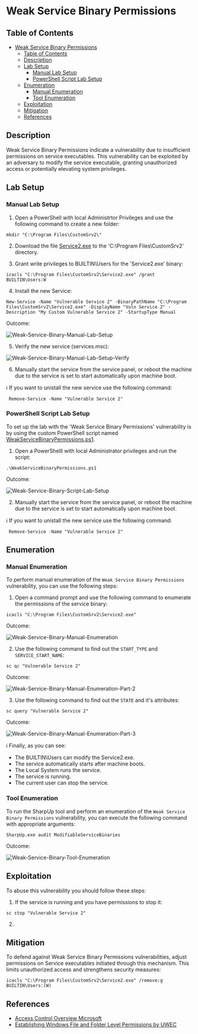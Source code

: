 # Weak Service Binary Permissions

## Table of Contents

- [Weak Service Binary Permissions](#weak-service-binary-permissions)
  - [Table of Contents](#table-of-contents)
  - [Description](#description)
  - [Lab Setup](#lab-setup)
    - [Manual Lab Setup](#manual-lab-setup)
    - [PowerShell Script Lab Setup](#powershell-script-lab-setup)
  - [Enumeration](#enumeration)
    - [Manual Enumeration](#manual-enumeration)
    - [Tool Enumeration](#tool-enumeration)
  - [Exploitation](#exploitation)
  - [Mitigation](#mitigation)
  - [References](#references)

## Description

Weak Service Binary Permissions indicate a vulnerability due to insufficient permissions on service executables. This vulnerability can be exploited by an adversary to modify the service executable, granting unauthorized access or potentially elevating system privileges.

## Lab Setup

### Manual Lab Setup

1) Open a PowerShell with local Administrtor Privileges and use the following command to create a new folder:

```
mkdir "C:\Program Files\CustomSrv2\"
```

2) Download the file [Service2.exe](/Lab-Setup-Binary/Service2.exe) to the 'C:\Program Files\CustomSrv2' directory.

3) Grant write privileges to BUILTIN\Users for the 'Service2.exe' binary:

```
icacls "C:\Program Files\CustomSrv2\Service2.exe" /grant BUILTIN\Users:W
```

4) Install the new Service:

```
New-Service -Name "Vulnerable Service 2" -BinaryPathName "C:\Program Files\CustomSrv2\Service2.exe" -DisplayName "Vuln Service 2" -Description "My Custom Vulnerable Service 2" -StartupType Manual
```

Outcome:

![Weak-Service-Binary-Manual-Lab-Setup](/Pictures/Weak-Service-Binary-Manual-Lab-Setup.png)

5) Verify the new service (services.msc):

![Weak-Service-Binary-Manual-Lab-Setup-Verify](/Pictures/Weak-Service-Binary-Manual-Lab-Setup-Verify.png)

6) Manually start the service from the service panel, or reboot the machine due to the service is set to start automatically upon machine boot.

:information_source: If you want to unistall the new service use the following command:

```
 Remove-Service -Name "Vulnerable Service 2"
```

### PowerShell Script Lab Setup

To set up the lab with the 'Weak Service Binary Permissions' vulnerability is by using the custom PowerShell script named [WeakServiceBinaryPermissions.ps1](/Lab-Setup-Scripts/WeakServiceBinaryPermissions.ps1).

1) Open a PowerShelll with local Administrator privileges and run the script:

```
.\WeakServiceBinaryPermissions.ps1
```

Outcome:

![Weak-Service-Binary-Script-Lab-Setup](/Pictures/Weak-Service-Binary-Script-Lab-Setup.png)

2) Manually start the service from the service panel, or reboot the machine due to the service is set to start automatically upon machine boot.

:information_source: If you want to unistall the new service use the following command:

```
 Remove-Service -Name "Vulnerable Service 2"
```

## Enumeration

### Manual Enumeration

To perform manual enumeration of the `Weak Service Binary Permissions` vulnerability, you can use the following steps:

1) Open a command prompt and use the following command to enumerate the permissions of the service binary:

```
icacls "C:\Program Files\CustomSrv2\Service2.exe"
```

Outcome:

![Weak-Service-Binary-Manual-Enumeration](/Pictures/Weak-Service-Binary-Manual-Enumeration.png)

2) Use the following command to find out the `START_TYPE` and `SERVICE_START_NAME`:

```
sc qc "Vulnerable Service 2"
```

Outcome:

![Weak-Service-Binary-Manual-Enumeration-Part-2](/Pictures/Weak-Service-Binary-Manual-Enumeration-Part-2.png)

3) Use the following command to find out the `STATE` and it's attributes:

```
sc query "Vulnerable Service 2"
```

Outcome:

![Weak-Service-Binary-Manual-Enumeration-Part-3](/Pictures/Weak-Service-Binary-Manual-Enumeration-Part-3.png)

:information_source: Finally, as you can see: 

- The BUILTIN\Users can modify the Service2.exe.
- The service automatically starts after machine boots.
- The Local System runs the service.
- The service is running.
- The current user can stop the service.

### Tool Enumeration

To run the SharpUp tool and perform an enumeration of the `Weak Service Binary Permissions` vulnerability, you can execute the following command with appropriate arguments:

```
SharpUp.exe audit ModifiableServiceBinaries
```

Outcome:

![Weak-Service-Binary-Tool-Enumeration](/Pictures/Weak-Service-Binary-Tool-Enumeration.png)

## Exploitation

To abuse this vulnerability you should follow these steps:

1) If the service is running and you have permissions to stop it:

```
sc stop "Vulnerable Service 2"
```

2) 

## Mitigation

To defend against Weak Service Binary Permissions vulnerabilities, adjust permissions on Service executables initiated through this mechanism. This limits unauthorized access and strengthens security measures:

```
icacls "C:\Program Files\CustomSrv2\Service2.exe" /remove:g BUILTIN\Users:(W)
```

## References

- [Access Control Overview Microsoft](https://learn.microsoft.com/en-us/windows/security/identity-protection/access-control/access-control)
- [Establishing Windows File and Folder Level Permissions by UWEC](https://www.uwec.edu/kb/article/drives-establishing-windows-file-and-folder-level-permissions/)